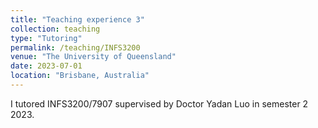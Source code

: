 ```yaml
---
title: "Teaching experience 3"
collection: teaching
type: "Tutoring"
permalink: /teaching/INFS3200
venue: "The University of Queensland"
date: 2023-07-01
location: "Brisbane, Australia"
---
```


I tutored INFS3200/7907 supervised by Doctor Yadan Luo in semester 2 2023.
